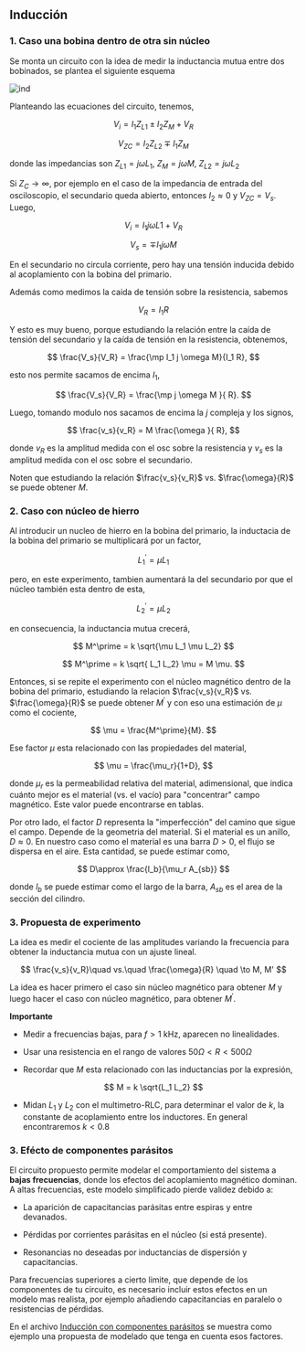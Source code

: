 ## Inducción



### 1. Caso una bobina dentro de otra sin núcleo


Se monta un circuito con la idea de medir la inductancia mutua entre dos bobinados, se plantea el siguiente esquema


<!-- ![circ1](images/circ1.jpg) -->
![ind](https://drive.google.com/uc?export=download&id=13CoH1ty3FnIpmvV0SccMEepn54hglemV)



Planteando las ecuaciones del circuito, tenemos,

$$
V_i = I_1 Z_{L1} \pm I_2 Z_M+ V_R
$$

$$
V_{ZC} = I_2 Z_{L2} \mp I_1 Z_M
$$

donde las impedancias son $Z_{L1}=j\omega L_1$, $Z_M=j \omega M$, $Z_{L2}=j \omega L_2$

Si $Z_C\to \infty$, por ejemplo en el caso de la impedancia de entrada del osciloscopio, el secundario queda abierto, entonces $I_2 \approx 0$ y $V_{ZC}=V_s$. Luego,

$$
V_i = I_1 j \omega L1 + V_R
$$

$$
V_{s} = \mp I_1 j \omega M
$$

En el secundario no circula corriente, pero hay una tensión inducida debido al acoplamiento con la bobina del primario.

Además como medimos la caida de tensión sobre la resistencia, sabemos

$$
V_R = I_1 R
$$

Y esto es muy bueno, porque estudiando la relación entre la caída de tensión del secundario y la caída de tensión en la resistencia, obtenemos,


$$
\frac{V_s}{V_R} = \frac{\mp I_1 j \omega M}{I_1 R},
$$

esto nos permite sacamos de encima $I_1$,

$$
 \frac{V_s}{V_R} = \frac{\mp j \omega M }{ R}.
$$

Luego, tomando modulo nos sacamos de encima la $j$ compleja y los signos, 

$$
 \frac{v_s}{v_R} = M \frac{\omega }{ R},
$$

donde $v_R$ es la amplitud medida con el osc sobre la resistencia y $v_s$ es la amplitud medida con el osc sobre el secundario. 

Noten que estudiando la relación $\frac{v_s}{v_R}$ vs. $\frac{\omega}{R}$ se puede obtener $M$.


### 2. Caso con núcleo de hierro

Al introducir un nucleo de hierro en la bobina del primario, la inductacia de la bobina del primario se multiplicará por un factor,

$$
L_1^\prime = \mu L_1 
$$

pero, en este experimento, tambien aumentará la del secundario por que el núcleo también esta dentro de esta, 

$$
L_2^\prime = \mu L_2 
$$

en consecuencia, la inductancia mutua crecerá,

$$
M^\prime = k \sqrt{\mu L_1 \mu L_2}
$$

$$
M^\prime = k \sqrt{ L_1 L_2} \mu  = M \mu.
$$

Entonces, si se repite el experimento con el núcleo magnético dentro de la bobina del primario, estudiando la relacion $\frac{v_s}{v_R}$ vs. $\frac{\omega}{R}$ se puede obtener $M^\prime$ y con eso una estimación de $\mu$ como el cociente,

$$
\mu = \frac{M^\prime}{M}.
$$


Ese factor $\mu$ esta relacionado con las propiedades del material,

$$
\mu = \frac{\mu_r}{1+D},
$$

donde $\mu_r$ es la permeabilidad relativa del material, adimensional, que indica cuánto mejor es el material (vs. el vacío) para "concentrar" campo magnético. Este valor puede encontrarse en tablas.

Por otro lado, el factor $D$ representa la "imperfección" del camino que sigue el campo. Depende de la geometria del material. Si el material es un anillo, $D \approx 0$. En nuestro caso como el material es una barra $D>0$, el flujo se dispersa en el aire. Esta cantidad, se puede estimar como,

$$
D\approx \frac{l_b}{\mu_r A_{sb}}
$$

donde $l_b$ se puede estimar como el largo de la barra, $A_{sb}$ es el area de la sección del cilindro.


### 3. Propuesta de experimento

La idea es medir el cociente de las amplitudes variando la frecuencia para obtener la inductancia mutua con un ajuste lineal.

$$
\frac{v_s}{v_R}\quad vs.\quad \frac{\omega}{R} \quad \to M, M'
$$

La idea es hacer primero el caso sin núcleo magnético para obtener $M$ y luego hacer el caso con núcleo magnético, para obtener $M^\prime$.

**Importante**

- Medir a frecuencias bajas, para $f>1$ kHz, aparecen no linealidades.

- Usar una resistencia en el rango de valores $50\Omega<R<500\Omega$

- Recordar que $M$ esta relacionado con las inductancias por la expresión,

$$
M = k \sqrt{L_1 L_2}
$$

- Midan $L_1$ y $L_2$ con el multimetro-RLC, para determinar el valor de $k$, la constante de acoplamiento entre los inductores. En general encontraremos $k<0.8$




### 3. Efécto de componentes parásitos


El circuito propuesto permite modelar el comportamiento del sistema a **bajas frecuencias**, donde los efectos del acoplamiento magnético dominan. A altas frecuencias, este modelo simplificado pierde validez debido a:

- La aparición de capacitancias parásitas entre espiras y entre devanados.

- Pérdidas por corrientes parásitas en el núcleo (si está presente).

- Resonancias no deseadas por inductancias de dispersión y capacitancias.

Para frecuencias superiores a cierto limite, que depende de los componentes de tu circuito, es necesario incluir estos efectos en un modelo mas realista, por ejemplo añadiendo capacitancias en paralelo o resistencias de pérdidas. 

En el archivo [Inducción con componentes parásitos](2-%20Induccion%20con%20componentes%20parasitos.md) se muestra como ejemplo una propuesta de modelado que tenga en cuenta esos factores. 